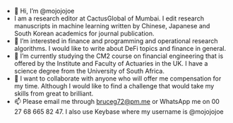 - 👋 Hi, I’m @mojojojoe
- I am a research editor at CactusGlobal of Mumbai. I edit research manuscripts in machine learning written by Chinese, Japanese and South Korean academics for journal publication.
- 👀 I’m interested in finance and programming and operational research algorithms. I would like to write about DeFi topics and finance in general.  
- 🌱 I’m currently studying the CM2 course on financial engineering that is offered by the Institute and Faculty of Actuaries in the UK. I have a science degree from the University of South Africa.
- 💞️ I want to collaborate with anyone who will offer me compensation for my time. Although I would like to find a challenge that would take my skills from great to brilliant.
- 📫 Please email me through bruceg72@pm.me or WhatsApp me on 00 27 68 665 82 47. I also use Keybase where my username is @mojojojoe

<!---
mojojojoe/mojojojoe is a ✨ special ✨ repository because its `README.md` (this file) appears on your GitHub profile.
You can click the Preview link to take a look at your changes.
--->
